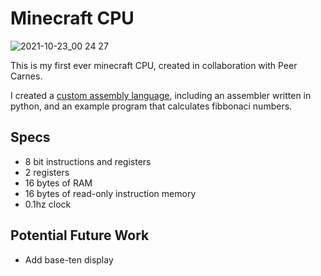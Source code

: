 # Minecraft CPU

![2021-10-23_00 24 27](https://user-images.githubusercontent.com/56745633/138546915-b115fb63-d855-4ed2-b0b7-c2909bc10e24.png)

This is my first ever minecraft CPU, created in collaboration with Peer Carnes.

I created a [custom assembly language](https://github.com/apc518/minecraft-cpu/tree/master/asm), including an assembler written in python, and an example program that calculates fibbonaci numbers.

## Specs
- 8 bit instructions and registers
- 2 registers
- 16 bytes of RAM
- 16 bytes of read-only instruction memory
- 0.1hz clock

## Potential Future Work
- Add base-ten display